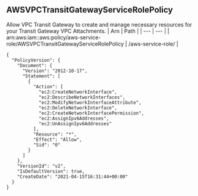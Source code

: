
## AWSVPCTransitGatewayServiceRolePolicy
Allow VPC Transit Gateway to create and manage necessary resources for your Transit Gateway VPC Attachments.
| Arn | Path |
| --- | --- |
| arn:aws:iam::aws:policy/aws-service-role/AWSVPCTransitGatewayServiceRolePolicy | /aws-service-role/ |
```
{
  "PolicyVersion": {
    "Document": {
      "Version": "2012-10-17",
      "Statement": [
        {
          "Action": [
            "ec2:CreateNetworkInterface",
            "ec2:DescribeNetworkInterfaces",
            "ec2:ModifyNetworkInterfaceAttribute",
            "ec2:DeleteNetworkInterface",
            "ec2:CreateNetworkInterfacePermission",
            "ec2:AssignIpv6Addresses",
            "ec2:UnAssignIpv6Addresses"
          ],
          "Resource": "*",
          "Effect": "Allow",
          "Sid": "0"
        }
      ]
    },
    "VersionId": "v2",
    "IsDefaultVersion": true,
    "CreateDate": "2021-04-15T16:31:44+00:00"
  }
}
```
